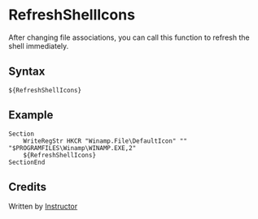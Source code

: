 # RefreshShellIcons

After changing file associations, you can call this function to refresh the shell immediately.

## Syntax

	${RefreshShellIcons}

## Example

	Section
		WriteRegStr HKCR "Winamp.File\DefaultIcon" "" "$PROGRAMFILES\Winamp\WINAMP.EXE,2"
		${RefreshShellIcons}
	SectionEnd

## Credits

Written by [Instructor][1]

[1]: http://nsis.sourceforge.net/User:Instructor